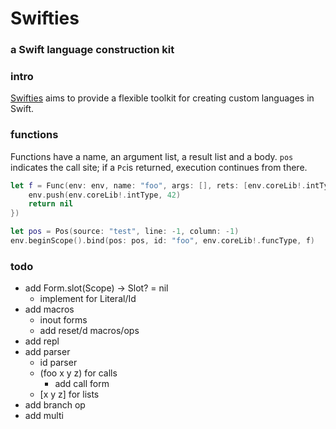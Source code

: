 # Swifties
### a Swift language construction kit 

### intro
[Swifties](https://github.com/codr7/swifties) aims to provide a flexible toolkit for creating custom languages in Swift.

### functions
Functions have a name, an argument list, a result list and a body.
`pos` indicates the call site; if a `Pc`is returned, execution continues from there.

```swift
let f = Func(env: env, name: "foo", args: [], rets: [env.coreLib!.intType], {(pos: Pos) -> Pc? in
    env.push(env.coreLib!.intType, 42)
    return nil
})

let pos = Pos(source: "test", line: -1, column: -1)
env.beginScope().bind(pos: pos, id: "foo", env.coreLib!.funcType, f)
```

### todo
- add Form.slot(Scope) -> Slot? = nil
    - implement for Literal/Id
- add macros
    - inout forms
    - add reset/d macros/ops
- add repl
- add parser
    - id parser
    - (foo x y z) for calls
        - add call form
    - [x y z] for lists
- add branch op
- add multi
